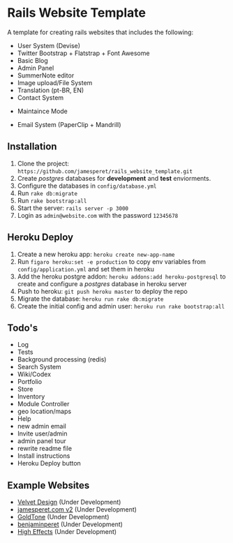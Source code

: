 # Rails Website Template

A template for creating rails websites that includes the following:

* User System (Devise)
* Twitter Bootstrap + Flatstrap + Font Awesome
* Basic Blog
* Admin Panel
* SummerNote editor
* Image upload/File System
* Translation (pt-BR, EN)
* Contact System
- Maintaince Mode
* Email System (PaperClip + Mandrill)

## Installation

1. Clone the project: ```https://github.com/jamesperet/rails_website_template.git```
2. Create *postgres* databases for **development** and **test** enviorments.
3. Configure the databases in ```config/database.yml```
4. Run  ```rake db:migrate```
5. Run  ```rake bootstrap:all```
6. Start the server: ```rails server -p 3000```
7. Login as ```admin@website.com``` with the password ```12345678```

## Heroku Deploy

1. Create a new heroku app: ```heroku create new-app-name```
2. Run ```figaro heroku:set -e production``` to copy env variables from ```config/application.yml```  and set them in heroku
3. Add the heroku postgre addon:  ```heroku addons:add heroku-postgresql``` to create and configure a *postgres* database in heroku server
4. Push to heroku:  ```git push heroku master``` to deploy the repo
5. Migrate the database: ```heroku run rake db:migrate```
6. Create the initial config and admin user: ```heroku run rake bootstrap:all```

## Todo's

* Log
* Tests
* Background processing (redis)
* Search System
* Wiki/Codex
* Portfolio
* Store
* Inventory
* Module Controller
* geo location/maps
* Help
* new admin email 
* Invite user/admin
* admin panel tour
* rewrite readme file
* Install instructions
* Heroku Deploy button

## Example Websites

- [Velvet Design](http://www.velvetdesign.com.br) (Under Development)
- [jamesperet.com v2](http://jamesperet.com) (Under Development)
- [GoldTone](http://goldtone.com) (Under Development)
- [benjaminperet](http://benjaminperet.com) (Under Development)
- [High Effects](http://higheffects.com.br) (Under Development)


